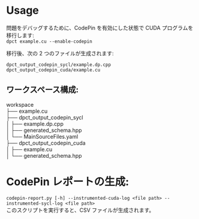 # Usage
問題をデバッグするために、CodePin を有効にした状態で CUDA プログラムを移行します:  
```dpct example.cu --enable-codepin```


移行後、次の 2 つのファイルが生成されます:  
```
dpct_output_codepin_sycl/example.dp.cpp
dpct_output_codepin_cuda/example.cu
```

## ワークスペース構成:
workspace  
├── example.cu  
├── dpct_output_codepin_sycl  
│   ├── example.dp.cpp  
│   ├── generated_schema.hpp  
│   └── MainSourceFiles.yaml  
├── dpct_output_codepin_cuda  
│   ├── example.cu  
│   └── generated_schema.hpp  
    

# CodePin レポートの生成:
```codepin-report.py [-h] --instrumented-cuda-log <file path> --instrumented-sycl-log <file path>```    
このスクリプトを実行すると、CSV ファイルが生成されます。
